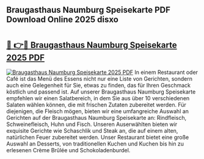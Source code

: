 ## Braugasthaus Naumburg Speisekarte PDF Download Online 2025 disxo

# <h2><a href="http://gc9nys.nevu.top/?p=Braugasthaus+Naumburg+Speisekarte">🔗 👉🔴 Braugasthaus Naumburg Speisekarte 2025 PDF</a></h2>

[![Braugasthaus Naumburg Speisekarte 2025 PDF](https://i.imgur.com/dBaPXMq.png)](http://gc9nys.nevu.top/?p=Braugasthaus+Naumburg+Speisekarte)
In einem Restaurant oder Café ist das Menü des Essens nicht nur eine Liste von Gerichten, sondern auch eine Gelegenheit für Sie, etwas zu finden, das für Ihren Geschmack köstlich und passend ist. Auf unserer Braugasthaus Naumburg Speisekarte empfehlen wir einen Salatbereich, in dem Sie aus über 10 verschiedenen Salaten wählen können, die mit frischen Zutaten zubereitet werden. Für diejenigen, die Fleisch mögen, bieten wir eine umfangreiche Auswahl an Gerichten auf der Braugasthaus Naumburg Speisekarte an: Rindfleisch, Schweinefleisch, Huhn und Fisch. Unseren Auserwählten bieten wir exquisite Gerichte wie Schaschlik und Steak an, die auf einem alten, natürlichen Feuer zubereitet werden. Unser Restaurant bietet eine große Auswahl an Desserts, von traditionellen Kuchen und Kuchen bis hin zu erlesenen Crème Brûlée und Schokoladenburdel.
